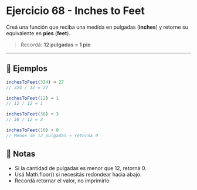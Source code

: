 # Ejercicio 68 - Inches to Feet

Creá una función que reciba una medida en pulgadas (**inches**) y retorne su equivalente en **pies** (**feet**).

> Recordá: **12 pulgadas = 1 pie**

---

## 🧪 Ejemplos

```javascript
inchesToFeet(324) ➞ 27
// 324 / 12 = 27

inchesToFeet(12) ➞ 1
// 12 / 12 = 1

inchesToFeet(36) ➞ 3
// 36 / 12 = 3

inchesToFeet(10) ➞ 0
// Menos de 12 pulgadas → retorna 0
```

## 📝 Notas

- Si la cantidad de pulgadas es menor que 12, retorná 0.
- Usá Math.floor() si necesitás redondear hacia abajo.
- Recordá retornar el valor, no imprimirlo.
